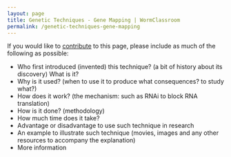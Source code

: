 ```yaml
---
layout: page
title: Genetic Techniques - Gene Mapping | WormClassroom
permalink: /genetic-techniques-gene-mapping
---
```

If you would like to [contribute](contribute) to this page, please
include as much of the following as possible:

-   Who first introduced (invented) this technique? (a bit of history
    about its discovery) What is it?
-   Why is it used? (when to use it to produce what consequences? to
    study what?)
-   How does it work? (the mechanism: such as RNAi to block RNA
    translation)
-   How is it done? (methodology)
-   How much time does it take?
-   Advantage or disadvantage to use such technique in research
-   An example to illustrate such technique (movies, images and any
    other resources to accompany the explanation)
-   More information

